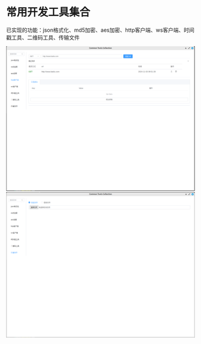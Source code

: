 # 常用开发工具集合

已实现的功能：json格式化、md5加密、aes加密、http客户端、ws客户端、时间戳工具、二维码工具、传输文件

<img src='./docs/1.png'>
<img src='./docs/2.png'>
